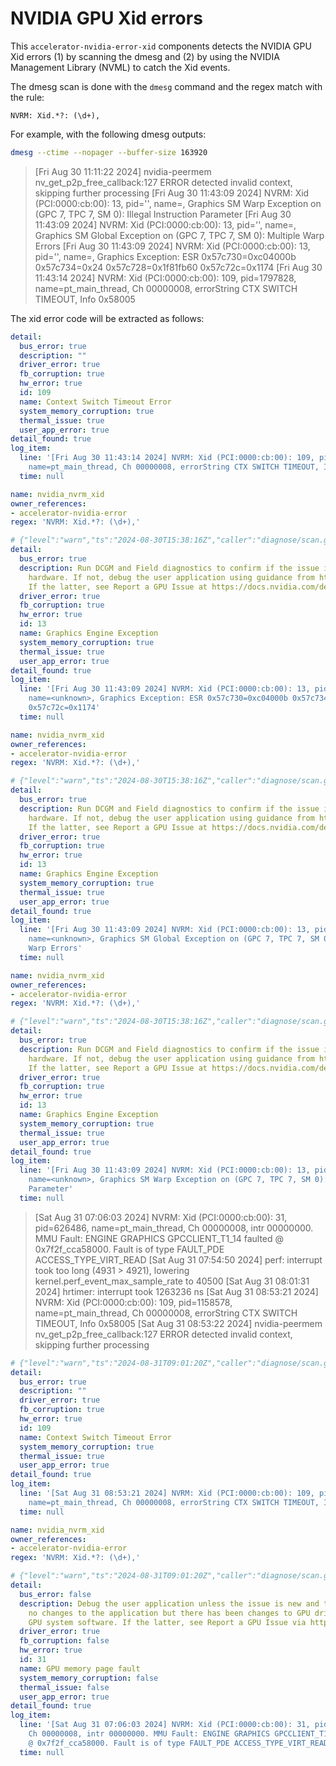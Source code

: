 # NVIDIA GPU Xid errors

This `accelerator-nvidia-error-xid` components detects the NVIDIA GPU Xid errors (1) by scanning the dmesg and (2) by using the NVIDIA Management Library (NVML) to catch the Xid events.

The dmesg scan is done with the `dmesg` command and the regex match with the rule:

```regex
NVRM: Xid.*?: (\d+),
```

For example, with the following dmesg outputs:

```bash
dmesg --ctime --nopager --buffer-size 163920
```

> [Fri Aug 30 11:11:22 2024] nvidia-peermem nv_get_p2p_free_callback:127 ERROR detected invalid context, skipping further processing
> [Fri Aug 30 11:43:09 2024] NVRM: Xid (PCI:0000:cb:00): 13, pid='<unknown>', name=<unknown>, Graphics SM Warp Exception on (GPC 7, TPC 7, SM 0): Illegal Instruction Parameter
> [Fri Aug 30 11:43:09 2024] NVRM: Xid (PCI:0000:cb:00): 13, pid='<unknown>', name=<unknown>, Graphics SM Global Exception on (GPC 7, TPC 7, SM 0): Multiple Warp Errors
> [Fri Aug 30 11:43:09 2024] NVRM: Xid (PCI:0000:cb:00): 13, pid='<unknown>', name=<unknown>, Graphics Exception: ESR 0x57c730=0xc04000b 0x57c734=0x24 0x57c728=0x1f81fb60 0x57c72c=0x1174
> [Fri Aug 30 11:43:14 2024] NVRM: Xid (PCI:0000:cb:00): 109, pid=1797828, name=pt_main_thread, Ch 00000008, errorString CTX SWITCH TIMEOUT, Info 0x58005

The xid error code will be extracted as follows:

```yaml
detail:
  bus_error: true
  description: ""
  driver_error: true
  fb_corruption: true
  hw_error: true
  id: 109
  name: Context Switch Timeout Error
  system_memory_corruption: true
  thermal_issue: true
  user_app_error: true
detail_found: true
log_item:
  line: '[Fri Aug 30 11:43:14 2024] NVRM: Xid (PCI:0000:cb:00): 109, pid=1797828,
    name=pt_main_thread, Ch 00000008, errorString CTX SWITCH TIMEOUT, Info 0x58005'
  time: null

name: nvidia_nvrm_xid
owner_references:
- accelerator-nvidia-error
regex: 'NVRM: Xid.*?: (\d+),'

# {"level":"warn","ts":"2024-08-30T15:38:16Z","caller":"diagnose/scan.go:145","msg":"known xid","line":"[Fri Aug 30 11:43:09 2024] NVRM: Xid (PCI:0000:cb:00): 13, pid='<unknown>', name=<unknown>, Graphics Exception: ESR 0x57c730=0xc04000b 0x57c734=0x24 0x57c728=0x1f81fb60 0x57c72c=0x1174"}
detail:
  bus_error: true
  description: Run DCGM and Field diagnostics to confirm if the issue is related to
    hardware. If not, debug the user application using guidance from https://docs.nvidia.com/deploy/xid-errors/index.html.
    If the latter, see Report a GPU Issue at https://docs.nvidia.com/deploy/gpu-debug-guidelines/index.html#reporting-gpu-issue.
  driver_error: true
  fb_corruption: true
  hw_error: true
  id: 13
  name: Graphics Engine Exception
  system_memory_corruption: true
  thermal_issue: true
  user_app_error: true
detail_found: true
log_item:
  line: '[Fri Aug 30 11:43:09 2024] NVRM: Xid (PCI:0000:cb:00): 13, pid=''<unknown>'',
    name=<unknown>, Graphics Exception: ESR 0x57c730=0xc04000b 0x57c734=0x24 0x57c728=0x1f81fb60
    0x57c72c=0x1174'
  time: null

name: nvidia_nvrm_xid
owner_references:
- accelerator-nvidia-error
regex: 'NVRM: Xid.*?: (\d+),'

# {"level":"warn","ts":"2024-08-30T15:38:16Z","caller":"diagnose/scan.go:145","msg":"known xid","line":"[Fri Aug 30 11:43:09 2024] NVRM: Xid (PCI:0000:cb:00): 13, pid='<unknown>', name=<unknown>, Graphics SM Global Exception on (GPC 7, TPC 7, SM 0): Multiple Warp Errors"}
detail:
  bus_error: true
  description: Run DCGM and Field diagnostics to confirm if the issue is related to
    hardware. If not, debug the user application using guidance from https://docs.nvidia.com/deploy/xid-errors/index.html.
    If the latter, see Report a GPU Issue at https://docs.nvidia.com/deploy/gpu-debug-guidelines/index.html#reporting-gpu-issue.
  driver_error: true
  fb_corruption: true
  hw_error: true
  id: 13
  name: Graphics Engine Exception
  system_memory_corruption: true
  thermal_issue: true
  user_app_error: true
detail_found: true
log_item:
  line: '[Fri Aug 30 11:43:09 2024] NVRM: Xid (PCI:0000:cb:00): 13, pid=''<unknown>'',
    name=<unknown>, Graphics SM Global Exception on (GPC 7, TPC 7, SM 0): Multiple
    Warp Errors'
  time: null

name: nvidia_nvrm_xid
owner_references:
- accelerator-nvidia-error
regex: 'NVRM: Xid.*?: (\d+),'

# {"level":"warn","ts":"2024-08-30T15:38:16Z","caller":"diagnose/scan.go:145","msg":"known xid","line":"[Fri Aug 30 11:43:09 2024] NVRM: Xid (PCI:0000:cb:00): 13, pid='<unknown>', name=<unknown>, Graphics SM Warp Exception on (GPC 7, TPC 7, SM 0): Illegal Instruction Parameter"}
detail:
  bus_error: true
  description: Run DCGM and Field diagnostics to confirm if the issue is related to
    hardware. If not, debug the user application using guidance from https://docs.nvidia.com/deploy/xid-errors/index.html.
    If the latter, see Report a GPU Issue at https://docs.nvidia.com/deploy/gpu-debug-guidelines/index.html#reporting-gpu-issue.
  driver_error: true
  fb_corruption: true
  hw_error: true
  id: 13
  name: Graphics Engine Exception
  system_memory_corruption: true
  thermal_issue: true
  user_app_error: true
detail_found: true
log_item:
  line: '[Fri Aug 30 11:43:09 2024] NVRM: Xid (PCI:0000:cb:00): 13, pid=''<unknown>'',
    name=<unknown>, Graphics SM Warp Exception on (GPC 7, TPC 7, SM 0): Illegal Instruction
    Parameter'
  time: null
```

> [Sat Aug 31 07:06:03 2024] NVRM: Xid (PCI:0000:cb:00): 31, pid=626486, name=pt_main_thread, Ch 00000008, intr 00000000. MMU Fault: ENGINE GRAPHICS GPCCLIENT_T1_14 faulted @ 0x7f2f_cca58000. Fault is of type FAULT_PDE ACCESS_TYPE_VIRT_READ
> [Sat Aug 31 07:54:50 2024] perf: interrupt took too long (4931 > 4921), lowering kernel.perf_event_max_sample_rate to 40500
> [Sat Aug 31 08:01:31 2024] hrtimer: interrupt took 1263236 ns
> [Sat Aug 31 08:53:21 2024] NVRM: Xid (PCI:0000:cb:00): 109, pid=1158578, name=pt_main_thread, Ch 00000008, errorString CTX SWITCH TIMEOUT, Info 0x58005
> [Sat Aug 31 08:53:22 2024] nvidia-peermem nv_get_p2p_free_callback:127 ERROR detected invalid context, skipping further processing

```yaml
# {"level":"warn","ts":"2024-08-31T09:01:20Z","caller":"diagnose/scan.go:145","msg":"known xid","line":"[Sat Aug 31 08:53:21 2024] NVRM: Xid (PCI:0000:cb:00): 109, pid=1158578, name=pt_main_thread, Ch 00000008, errorString CTX SWITCH TIMEOUT, Info 0x58005"}
detail:
  bus_error: true
  description: ""
  driver_error: true
  fb_corruption: true
  hw_error: true
  id: 109
  name: Context Switch Timeout Error
  system_memory_corruption: true
  thermal_issue: true
  user_app_error: true
detail_found: true
log_item:
  line: '[Sat Aug 31 08:53:21 2024] NVRM: Xid (PCI:0000:cb:00): 109, pid=1158578,
    name=pt_main_thread, Ch 00000008, errorString CTX SWITCH TIMEOUT, Info 0x58005'
  time: null

name: nvidia_nvrm_xid
owner_references:
- accelerator-nvidia-error
regex: 'NVRM: Xid.*?: (\d+),'

# {"level":"warn","ts":"2024-08-31T09:01:20Z","caller":"diagnose/scan.go:145","msg":"known xid","line":"[Sat Aug 31 07:06:03 2024] NVRM: Xid (PCI:0000:cb:00): 31, pid=626486, name=pt_main_thread, Ch 00000008, intr 00000000. MMU Fault: ENGINE GRAPHICS GPCCLIENT_T1_14 faulted @ 0x7f2f_cca58000. Fault is of type FAULT_PDE ACCESS_TYPE_VIRT_READ"}
detail:
  bus_error: false
  description: Debug the user application unless the issue is new and there have been
    no changes to the application but there has been changes to GPU driver or other
    GPU system software. If the latter, see Report a GPU Issue via https://docs.nvidia.com/deploy/gpu-debug-guidelines/index.html#reporting-gpu-issue.
  driver_error: true
  fb_corruption: false
  hw_error: true
  id: 31
  name: GPU memory page fault
  system_memory_corruption: false
  thermal_issue: false
  user_app_error: true
detail_found: true
log_item:
  line: '[Sat Aug 31 07:06:03 2024] NVRM: Xid (PCI:0000:cb:00): 31, pid=626486, name=pt_main_thread,
    Ch 00000008, intr 00000000. MMU Fault: ENGINE GRAPHICS GPCCLIENT_T1_14 faulted
    @ 0x7f2f_cca58000. Fault is of type FAULT_PDE ACCESS_TYPE_VIRT_READ'
  time: null
```
